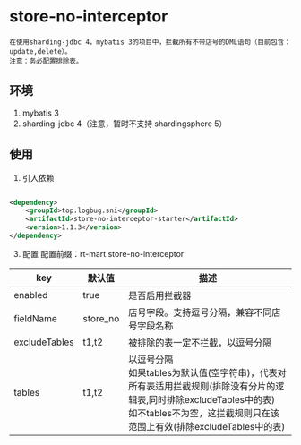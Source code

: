# store-no-interceptor

    在使用sharding-jdbc 4，mybatis 3的项目中，拦截所有不带店号的DML语句（目前包含：update,delete）。
    注意：务必配置排除表。

## 环境

1. mybatis 3
2. sharding-jdbc 4（注意，暂时不支持 shardingsphere 5）

## 使用

1. 引入依赖

```xml

<dependency>
    <groupId>top.logbug.sni</groupId>
    <artifactId>store-no-interceptor-starter</artifactId>
    <version>1.1.3</version>
</dependency>
```

3. 配置
    配置前缀：rt-mart.store-no-interceptor

| key           | 默认值      | 描述                                                                                                                            |
|---------------|----------|-------------------------------------------------------------------------------------------------------------------------------|
| enabled       | true     | 是否启用拦截器                                                                                                                       |
| fieldName     | store_no | 店号字段。支持逗号分隔，兼容不同店号字段名称                                                                                                        |
| excludeTables | t1,t2    | 被排除的表一定不拦截，以逗号分隔                                                                                                              |
| tables        | t1,t2    | 以逗号分隔 <br> 如果tables为默认值(空字符串)，代表对所有表适用拦截规则(排除没有分片的逻辑表,同时排除excludeTables中的表)<br> 如不tables不为空，这拦截规则只在该范围上有效(排除excludeTables中的表) |

